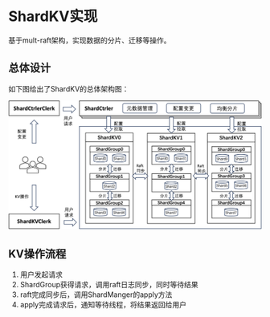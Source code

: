 # ShardKV实现

基于mult-raft架构，实现数据的分片、迁移等操作。

## 总体设计

如下图给出了ShardKV的总体架构图：

![ShardKV架构](img/shardkv.png)



## KV操作流程

1. 用户发起请求
2. ShardGroup获得请求，调用raft日志同步，同时等待结果
3. raft完成同步后，调用ShardManger的apply方法
4. apply完成请求后，通知等待线程，将结果返回给用户



